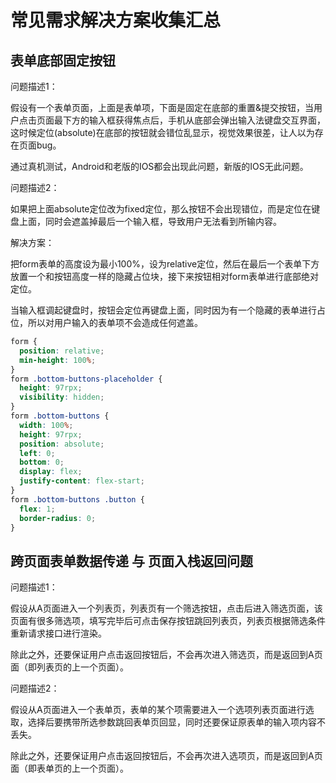 # 常见需求解决方案收集汇总

## 表单底部固定按钮

问题描述1：

假设有一个表单页面，上面是表单项，下面是固定在底部的重置&提交按钮，当用户点击页面最下方的输入框获得焦点后，手机从底部会弹出输入法键盘交互界面，这时候定位(absolute)在底部的按钮就会错位乱显示，视觉效果很差，让人以为存在页面bug。

通过真机测试，Android和老版的IOS都会出现此问题，新版的IOS无此问题。

问题描述2：

如果把上面absolute定位改为fixed定位，那么按钮不会出现错位，而是定位在键盘上面，同时会遮盖掉最后一个输入框，导致用户无法看到所输内容。

解决方案：

把form表单的高度设为最小100%，设为relative定位，然后在最后一个表单下方放置一个和按钮高度一样的隐藏占位块，接下来按钮相对form表单进行底部绝对定位。

当输入框调起键盘时，按钮会定位再键盘上面，同时因为有一个隐藏的表单进行占位，所以对用户输入的表单项不会造成任何遮盖。

```css
form {
  position: relative;
  min-height: 100%;
}
form .bottom-buttons-placeholder {
  height: 97rpx;
  visibility: hidden;
}
form .bottom-buttons {
  width: 100%;
  height: 97rpx;
  position: absolute;
  left: 0;
  bottom: 0;
  display: flex;
  justify-content: flex-start;
}
form .bottom-buttons .button {
  flex: 1;
  border-radius: 0;
}
```

## 跨页面表单数据传递 与 页面入栈返回问题

问题描述1：

假设从A页面进入一个列表页，列表页有一个筛选按钮，点击后进入筛选页面，该页面有很多筛选项，填写完毕后可点击保存按钮跳回列表页，列表页根据筛选条件重新请求接口进行渲染。

除此之外，还要保证用户点击返回按钮后，不会再次进入筛选页，而是返回到A页面（即列表页的上一个页面）。

问题描述2：

假设从A页面进入一个表单页，表单的某个项需要进入一个选项列表页面进行选取，选择后要携带所选参数跳回表单页回显，同时还要保证原表单的输入项内容不丢失。

除此之外，还要保证用户点击返回按钮后，不会再次进入选项页，而是返回到A页面（即表单页的上一个页面）。

